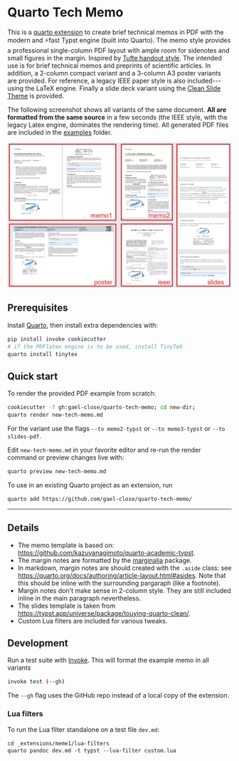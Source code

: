 # Quarto Tech Memo

This is a [quarto extension](https://quarto.org/) to create brief technical memos in PDF 
with the modern and ⚡fast Typst engine (built into Quarto).
The memo style provides a professional single-column PDF layout 
with ample room for sidenotes and small figures in the margin.
Inspired by [Tufte handout style](https://rstudio.github.io/tufte/).
The intended use is for brief technical memos and preprints of scientific articles.
In addition, a 2-column compact variant and a 3-column A3 poster variants are provided.
For reference, a legacy IEEE paper style is also included---using the LaTeX engine.
Finally a slide deck variant using the [Clean Slide Theme](https://typst.app/universe/package/touying-quarto-clean/) is provided. 

The following screenshot shows all variants of the same document.
**All are formatted from the same source** in a few seconds
(the IEEE style, with the legacy Latex engine, dominates the rendering time).
All generated PDF files are included in the [examples](examples) folder.

<img width=800 src=examples/collage.png>

## Prerequisites

Install [Quarto](https://quarto.org/docs/get-started/),
then install extra dependencies with:

```bash
pip install invoke cookiecutter
# if the PDFlatex engine is to be used, install TinyTeX
quarto install tinytex
```

## Quick start

To render the provided PDF example from scratch:

```bash
cookiecutter -f gh:gael-close/quarto-tech-memo; cd new-dir;
quarto render new-tech-memo.md 
```

For the variant use the flags `--to memo2-typst` or `--to memo3-typst` or `--to slides-pdf`.

Edit `new-tech-memo.md` in your favorite editor and re-run the render command or preview changes live with:

```bash
quarto preview new-tech-memo.md
```

To use in an existing Quarto project as an extension, run

```bash
quarto add https://github.com/gael-close/quarto-tech-memo/
```

---

## Details

* The memo template is based on: https://github.com/kazuyanagimoto/quarto-academic-typst.
* The margin notes are formatted by the [marginalia](https://typst.app/universe/package/marginalia/) package.
* In markdown, margin notes are should created with the `.aside` class: 
  see https://quarto.org/docs/authoring/article-layout.html#asides. 
  Note that this should be inline with the surrounding pargaraph (like a footnote).
* Margin notes don't make sense in 2-column style. 
They are still included inline in the main paragraph nevertheless.
* The slides template is taken from https://typst.app/universe/package/touying-quarto-clean/.
* Custom Lua filters are included for various tweaks.

## Development

Run a test suite with [Invoke](https://www.pyinvoke.org/). 
This will format the example memo in all variants

```bash
invoke test (--gh)
```

The `--gh` flag uses the GitHub repo instead of a local copy of the extension. 

### Lua filters

To run the Lua filter standalone on a test file `dev.md`:

```
cd _extensions/meme1/lua-filters
quarto pandoc dev.md -t typst --lua-filter custom.lua
```
